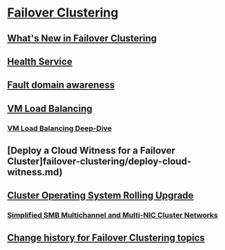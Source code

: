 # [Failover Clustering](failover-clustering-overview.md)
## [What's New in Failover Clustering](whats-new-in-failover-clustering.md)
## [Health Service](health-service-overview.md)
## [Fault domain awareness](fault-domains.md)
## [VM Load Balancing](vm-load-balancing-overview.md)
### [VM Load Balancing Deep-Dive](vm-load-balancing-deep-dive.md)
## [Deploy a Cloud Witness for a Failover Cluster]failover-clustering/deploy-cloud-witness.md)
## [Cluster Operating System Rolling Upgrade](cluster-operating-system-rolling-upgrade.md)
### [Simplified SMB Multichannel and Multi-NIC Cluster Networks](smb-multichannel.md)
## [Change history for Failover Clustering topics](clustering-change-history.md)